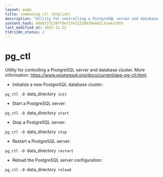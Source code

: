```yaml
---
layout: page
title: common/pg_ctl (English)
description: "Utility for controlling a PostgreSQL server and database cluster."
content_hash: 60dbf27c29ffde71fe21220078e0d2c3ce41c0fb
last_modified_at: 2023-11-12
tldri18n_status: 2
---
```

# pg_ctl

Utility for controlling a PostgreSQL server and database cluster.
More information: <https://www.postgresql.org/docs/current/app-pg-ctl.html>.

- Initialize a new PostgreSQL database cluster:

`pg_ctl -D `<span class="tldr-var badge badge-pill bg-dark-lm bg-white-dm text-white-lm text-dark-dm font-weight-bold">data_directory</span>` init`

- Start a PostgreSQL server:

`pg_ctl -D `<span class="tldr-var badge badge-pill bg-dark-lm bg-white-dm text-white-lm text-dark-dm font-weight-bold">data_directory</span>` start`

- Stop a PostgreSQL server:

`pg_ctl -D `<span class="tldr-var badge badge-pill bg-dark-lm bg-white-dm text-white-lm text-dark-dm font-weight-bold">data_directory</span>` stop`

- Restart a PostgreSQL server:

`pg_ctl -D `<span class="tldr-var badge badge-pill bg-dark-lm bg-white-dm text-white-lm text-dark-dm font-weight-bold">data_directory</span>` restart`

- Reload the PostgreSQL server configuration:

`pg_ctl -D `<span class="tldr-var badge badge-pill bg-dark-lm bg-white-dm text-white-lm text-dark-dm font-weight-bold">data_directory</span>` reload`
